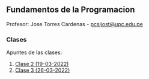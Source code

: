 ## Fundamentos de la Programacion

Profesor: Jose Torres Cardenas - pcsijost@upc.edu.pe

### Clases

Apuntes de las clases:

1. [Clase 2 (19-03-2022)](/Clases/19032022.md)
2. [Clase 3  (26-03-2022)](/Clases/26032022.md)









